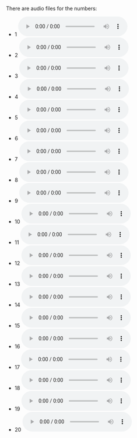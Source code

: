 There are audio files for the numbers:
- 1 <audio controls>  <source src="../media/audio/1o.mp3" type="audio/mpeg"> </audio>
- 2 <audio controls>  <source src="../media/audio/2o.mp3" type="audio/mpeg"> </audio>
- 3 <audio controls>  <source src="../media/audio/3o.mp3" type="audio/mpeg"> </audio>
- 4 <audio controls>  <source src="../media/audio/4o.mp3" type="audio/mpeg"> </audio>
- 5 <audio controls>  <source src="../media/audio/5o.mp3" type="audio/mpeg"> </audio>
- 6 <audio controls>  <source src="../media/audio/6o.mp3" type="audio/mpeg"> </audio>
- 7 <audio controls>  <source src="../media/audio/7o.mp3" type="audio/mpeg"> </audio>
- 8 <audio controls>  <source src="../media/audio/8o.mp3" type="audio/mpeg"> </audio>
- 9 <audio controls>  <source src="../media/audio/9o.mp3" type="audio/mpeg"> </audio> 
- 10 <audio controls>  <source src="../media/audio/10o.mp3" type="audio/mpeg"> </audio>
- 11 <audio controls>  <source src="../media/audio/11o.mp3" type="audio/mpeg"> </audio>
- 12 <audio controls>  <source src="../media/audio/12o.mp3" type="audio/mpeg"> </audio>
- 13 <audio controls>  <source src="../media/audio/13o.mp3" type="audio/mpeg"> </audio>
- 14 <audio controls>  <source src="../media/audio/14o.mp3" type="audio/mpeg"> </audio>
- 15 <audio controls>  <source src="../media/audio/15o.mp3" type="audio/mpeg"> </audio>
- 16 <audio controls>  <source src="../media/audio/16o.mp3" type="audio/mpeg"> </audio>
- 17 <audio controls>  <source src="../media/audio/17o.mp3" type="audio/mpeg"> </audio>
- 18 <audio controls>  <source src="../media/audio/18o.mp3" type="audio/mpeg"> </audio>
- 19 <audio controls>  <source src="../media/audio/19o.mp3" type="audio/mpeg"> </audio> 
- 20 <audio controls>  <source src="../media/audio/20o.mp3" type="audio/mpeg"> </audio> 

